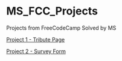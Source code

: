 # MS_FCC_Projects
Projects from FreeCodeCamp Solved by MS

[Project 1 - Tribute Page](https://github.com/MayureshShilotri/MS_FCC_Projects/tree/master/Project%201)

[Project 2 - Survey Form](https://github.com/MayureshShilotri/MS_FCC_Projects/tree/master/Project%202)
